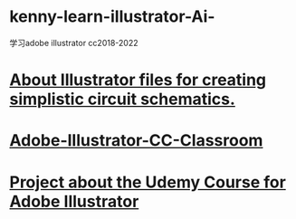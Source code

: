 # kenny-learn-illustrator-Ai-
学习adobe illustrator cc2018-2022

# <a href="https://github.com/olehermanse/schem">About Illustrator files for creating simplistic circuit schematics.</a>
# <a href="https://github.com/mono0926/Adobe-Illustrator-CC-Classroom/">Adobe-Illustrator-CC-Classroom</a>
# <a href="https://github.com/luizg7/Udemy_Adobe-CC-MasterClass-Illustrator">Project about the Udemy Course for Adobe Illustrator</a>
# <a href=""></a>
# <a href=""></a>
# <a href=""></a>
# <a href=""></a>
# <a href=""></a>
# <a href=""></a>
# <a href=""></a>
# <a href=""></a>
# <a href=""></a>
# <a href=""></a>
# <a href=""></a>
# <a href=""></a>
# <a href=""></a>
# <a href=""></a>
# <a href=""></a>
# <a href=""></a>
# <a href=""></a>
# <a href=""></a>
# <a href=""></a>
# <a href=""></a>
# <a href=""></a>
# <a href=""></a>
